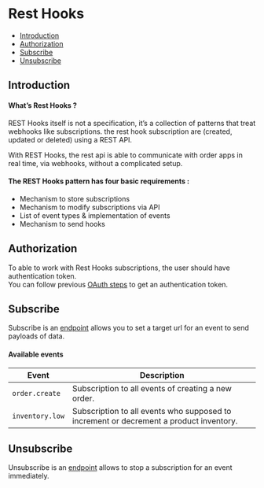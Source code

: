 # Rest Hooks

- [Introduction](#introduction)
- [Authorization](#authorization)
- [Subscribe](#authorization)
- [Unsubscribe](#authorization)

<a name="introduction"></a>
## Introduction

#### What’s Rest Hooks  ?

REST Hooks itself is not a specification, it’s a collection of patterns that treat webhooks like subscriptions. the rest hook subscription are (created, updated or deleted) using a REST API.

With REST Hooks, the rest api is able to communicate with order apps in real time, via webhooks, without a complicated setup.

#### The REST Hooks pattern has four basic requirements :

- Mechanism to store subscriptions
- Mechanism to modify subscriptions via API
- List of event types & implementation of events
- Mechanism to send hooks

<a name="authorization"></a>
## Authorization

To able to work with Rest Hooks subscriptions, the user should have authentication token.<br />
You can follow previous [OAuth steps](/store-admin/oauth) to get an authentication token.

<a name="subscribe"></a>
## Subscribe

Subscribe is an [endpoint](/store-admin/resthooks/subscribe) allows you to set a target url for an event to send payloads of data.

#### Available events

| Event     | Description                   |
| -------------- | -----------------------------|
| `order.create`   | Subscription to all events of creating a new order. |
| `inventory.low`        | Subscription to all events who supposed to increment or decrement a product inventory.|

<a name="unsubscribe"></a>
## Unsubscribe

Unsubscribe is an [endpoint](/store-admin/resthooks/unsubscribe) allows to stop a subscription for an event immediately.